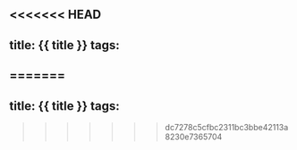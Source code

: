 <<<<<<< HEAD
---
title: {{ title }}
tags:
---
=======
---
title: {{ title }}
tags:
---
>>>>>>> dc7278c5cfbc2311bc3bbe42113a8230e7365704
